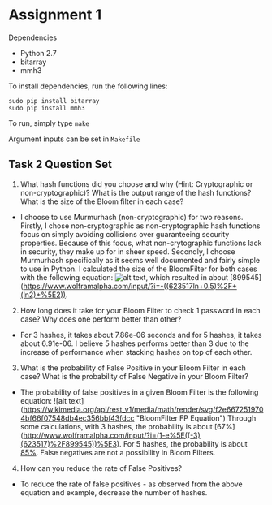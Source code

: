 # Assignment 1

Dependencies
 - Python 2.7
  - bitarray
  - mmh3

To install dependencies, run the following lines:
```
sudo pip install bitarray
sudo pip install mmh3
```

To run, simply type `make`

Argument inputs can be set in `Makefile`

## Task 2 Question Set

1. What hash functions did you choose and why (Hint: Cryptographic or non-cryptographic)? What is the output range of the hash functions? What is the size of the Bloom filter in each case?
  - I choose to use Murmurhash (non-cryptographic) for two reasons. Firstly, I chose non-cryptographic as non-cryptographic hash functions focus on simply avoiding collisions over guaranteeing security properties. Because of this focus, what non-crytographic functions lack in security, they make up for in sheer speed. Secondly, I choose Murmurhash specifically as it seems well documented and fairly simple to use in Python. I calculated the size of the BloomFilter for both cases with the following equation: ![alt text](https://wikimedia.org/api/rest_v1/media/math/render/svg/25b30f6928fac097a6e25aa7b7870a7722b7aea0 "BloomFilter Size Equation"), which resulted in about [899545] (https://www.wolframalpha.com/input/?i=-((623517ln+0.5)%2F+(ln2)+%5E2)).

2. How long does it take for your Bloom Filter to check 1 password in each case? Why does one perform better than other?
  - For 3 hashes, it takes about 7.86e-06 seconds and for 5 hashes, it takes about 6.91e-06. I believe 5 hashes performs better than 3 due to the increase of performance when stacking hashes on top of each other.

3. What is the probability of False Positive in your Bloom Filter in each case? What is the probability of False Negative in your Bloom Filter?
  - The probability of false positives in a given Bloom Filter is the following equation: ![alt text] (https://wikimedia.org/api/rest_v1/media/math/render/svg/f2e6672519704bf66f07548db4ec356bbf43fdcc "BloomFilter FP Equation") Through some calculations, with 3 hashes, the probability is about [67%] (http://www.wolframalpha.com/input/?i=(1-e%5E((-3)(623517)%2F899545))%5E3). For 5 hashes, the probability is about [85%](http://www.wolframalpha.com/input/?i=(1-e%5E((-5)(623517)%2F899545))%5E5). False negatives are not a possibility in Bloom Filters.

4. How can you reduce the rate of False Positives?
 - To reduce the rate of false positives - as observed from the above equation and example, decrease the number of hashes.
